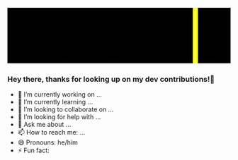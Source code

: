 ![GitHub Banner](https://github.com/getoxdev/getoxdev/blob/main/github_banner.gif?raw=true)

### Hey there, thanks for looking up on my dev contributions!👋


- 🔭 I’m currently working on ...
- 🌱 I’m currently learning ...
- 👯 I’m looking to collaborate on ...
- 🤔 I’m looking for help with ...
- 💬 Ask me about ...
- 📫 How to reach me: ...
- 😄 Pronouns: he/him
- ⚡ Fun fact: 
